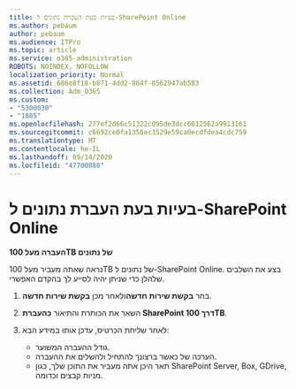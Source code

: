 ```yaml
---
title: בעיות בעת העברת נתונים ל-SharePoint Online
ms.author: pebaum
author: pebaum
ms.audience: ITPro
ms.topic: article
ms.service: o365-administration
ROBOTS: NOINDEX, NOFOLLOW
localization_priority: Normal
ms.assetid: 686e8f18-b871-4dd2-864f-8562947ab583
ms.collection: Adm_O365
ms.custom:
- "5300030"
- "1885"
ms.openlocfilehash: 277ef2d66c51322c095de3dcc6012562a9913161
ms.sourcegitcommit: c6692ce0fa1358ec3529e59ca0ecdfdea4cdc759
ms.translationtype: MT
ms.contentlocale: he-IL
ms.lasthandoff: 09/14/2020
ms.locfileid: "47700888"
---
```

# <a name="issues-while-migrating-data-to-sharepoint-online"></a>בעיות בעת העברת נתונים ל-SharePoint Online

**העברה מעל 100TB של נתונים**

נראה שאתה מעביר מעל 100TB של נתונים ל-SharePoint Online. בצע את השלבים שלהלן כדי שניתן יהיה לסייע לך בהקדם האפשרי. 

1. בחר **בקשת שירות חדשה**ולאחר מכן **בקשת שירות חדשה**. 
2. השאר את הכותרת והתיאור **כהעברת SharePoint דרך 100TB**.
3. לאחר שליחת הכרטיס, עדכן אותו במידע הבא: 

    - גודל ההעברה המשוער.
    - הערכה של כאשר ברצונך להתחיל ולהשלים את ההעברה.
    - תאר היכן אתה מעביר את התוכן שלך, כגון SharePoint Server, Box, GDrive, מניות קבצים וכדומה.
